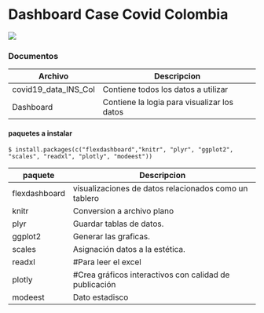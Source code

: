 # Dashboard Case Covid Colombia

![](https://blog.desdelinux.net/wp-content/uploads/2019/02/rstudio-og.png.webp)


                    
### Documentos
                    
Archivo  | Descripcion
------------- | -------------
covid19_data_INS_Col  | Contiene todos los datos a utilizar
Dashboard  | Contiene la logia para visualizar los datos 

#### paquetes a instalar

`$ install.packages(c("flexdashboard","knitr", "plyr", "ggplot2", "scales", "readxl", "plotly", "modeest"))`


paquete  | Descripcion
------------- | -------------
flexdashboard | visualizaciones de datos relacionados como un tablero
knitr  | Conversion a archivo plano
plyr | Guardar tablas de datos.
ggplot2  | Generar las graficas.
scales  | Asignación datos a la estética.
readxl | #Para leer el excel
plotly  | #Crea gráficos interactivos con calidad de publicación
modeest | Dato estadisco
